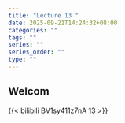 ```yaml
---
title: "Lecture 13 "
date: 2025-09-21T14:24:32+08:00
categories: ""
tags: ""
series: ""
series_order: ""
type: ""
---
```


## Welcom

{{< bilibili BV1sy411z7nA 13 >}}

